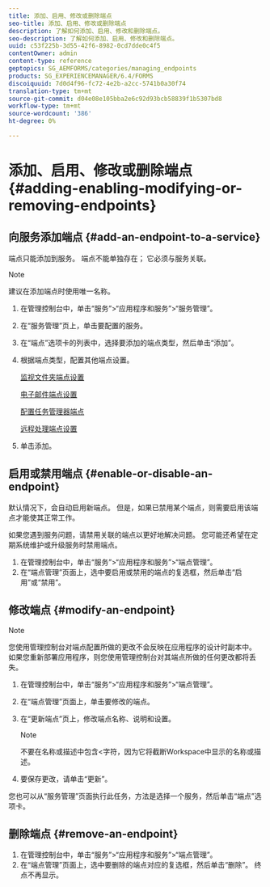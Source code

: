 ```yaml
---
title: 添加、启用、修改或删除端点
seo-title: 添加、启用、修改或删除端点
description: 了解如何添加、启用、修改和删除端点。
seo-description: 了解如何添加、启用、修改和删除端点。
uuid: c53f225b-3d55-42f6-8982-0cd7dde0c4f5
contentOwner: admin
content-type: reference
geptopics: SG_AEMFORMS/categories/managing_endpoints
products: SG_EXPERIENCEMANAGER/6.4/FORMS
discoiquuid: 7d0d4f96-fc72-4e2b-a2cc-5741b0a30f74
translation-type: tm+mt
source-git-commit: d04e08e105bba2e6c92d93bcb58839f1b5307bd8
workflow-type: tm+mt
source-wordcount: '386'
ht-degree: 0%

---
```



# 添加、启用、修改或删除端点 {#adding-enabling-modifying-or-removing-endpoints}

## 向服务添加端点 {#add-an-endpoint-to-a-service}

端点只能添加到服务。 端点不能单独存在； 它必须与服务关联。

>[!NOTE]
>
>建议在添加端点时使用唯一名称。

1. 在管理控制台中，单击“服务”>“应用程序和服务”>“服务管理”。
1. 在“服务管理”页上，单击要配置的服务。
1. 在“端点”选项卡的列表中，选择要添加的端点类型，然后单击“添加”。
1. 根据端点类型，配置其他端点设置。

   [监视文件夹端点设置](/help/forms/using/admin-help/configuring-watched-folder-endpoints.md#watched-folder-endpoint-settings)

   [电子邮件端点设置](/help/forms/using/admin-help/configuring-email-endpoints.md#email-endpoint-settings)

   [配置任务管理器端点](/help/forms/using/admin-help/configuring-task-manager-endpoints.md#configuring-task-manager-endpoints)

   [远程处理端点设置](/help/forms/using/admin-help/configuring-remoting-endpoints.md#remoting-endpoint-settings)

1. 单击添加。

## 启用或禁用端点 {#enable-or-disable-an-endpoint}

默认情况下，会自动启用新端点。 但是，如果已禁用某个端点，则需要启用该端点才能使其正常工作。

如果您遇到服务问题，请禁用关联的端点以更好地解决问题。 您可能还希望在定期系统维护或升级服务时禁用端点。

1. 在管理控制台中，单击“服务”>“应用程序和服务”>“端点管理”。
1. 在“端点管理”页面上，选中要启用或禁用的端点的复选框，然后单击“启用”或“禁用”。

## 修改端点 {#modify-an-endpoint}

>[!NOTE]
>
>您使用管理控制台对端点配置所做的更改不会反映在应用程序的设计时副本中。 如果您重新部署应用程序，则您使用管理控制台对其端点所做的任何更改都将丢失。

1. 在管理控制台中，单击“服务”>“应用程序和服务”>“端点管理”。
1. 在“端点管理”页面上，单击要修改的端点。
1. 在“更新端点”页上，修改端点名称、说明和设置。

   >[!NOTE]
   >
   >不要在名称或描述中包含&lt;字符，因为它将截断Workspace中显示的名称或描述。

1. 要保存更改，请单击“更新”。

您也可以从“服务管理”页面执行此任务，方法是选择一个服务，然后单击“端点”选项卡。

## 删除端点 {#remove-an-endpoint}

1. 在管理控制台中，单击“服务”>“应用程序和服务”>“端点管理”。
1. 在“端点管理”页面上，选中要删除的端点对应的复选框，然后单击“删除”。 终点不再显示。

